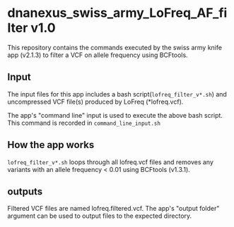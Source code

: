 # dnanexus_swiss_army_LoFreq_AF_filter v1.0

This repository contains the commands executed by the swiss army knife app (v2.1.3) to filter a VCF on allele frequency using BCFtools.

## Input
The input files for this app includes a bash script(`lofreq_filter_v*.sh`) and uncompressed VCF file(s) produced by LoFreq (\*lofreq.vcf).

The app's "command line" input is used to execute the above bash script. This command is recorded in `command_line_input.sh`

## How the app works
`lofreq_filter_v*.sh` loops through all lofreq.vcf files and removes any variants with an allele frequency < 0.01 using BCFtools (v1.3.1).

## outputs
Filtered VCF files are named lofreq.filtered.vcf. The app's "output folder" argument can be used to output files to the expected directory.

